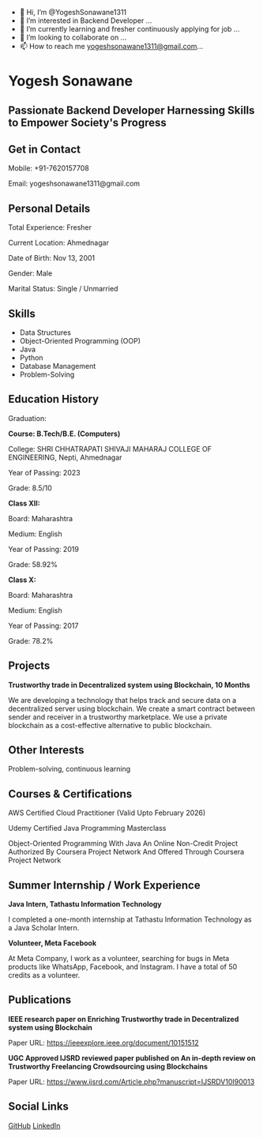 - 👋 Hi, I’m @YogeshSonawane1311
- 👀 I’m interested in Backend Developer ...
- 🌱 I’m currently learning and fresher continuously applying for job ...
- 💞️ I’m looking to collaborate on ...
- 📫 How to reach me yogeshsonawane1311@gmail.com...

<!---
YogeshSonawane1311/YogeshSonawane1311 is a ✨ special ✨ repository because its `README.md` (this file) appears on your GitHub profile.
You can click the Preview link to take a look at your changes.
--->
<!DOCTYPE html>
<html>
<body>
  <h1>Yogesh Sonawane</h1>
  <h2>Passionate Backend Developer Harnessing Skills to Empower Society's Progress</h2>

  <div class="section contact-details">
    <h2>Get in Contact</h2>
    <p>Mobile: +91-7620157708</p>
    <p>Email: yogeshsonawane1311@gmail.com</p>
  </div>

  <div class="section">
    <h2>Personal Details</h2>
    <p>Total Experience: Fresher</p>
    <p>Current Location: Ahmednagar</p>
    <p>Date of Birth: Nov 13, 2001</p>
    <p>Gender: Male</p>
    <p>Marital Status: Single / Unmarried</p>
  </div>
<div class="section">
  <h2>Skills</h2>
  <ul>
    <li>Data Structures</li>
    <li>Object-Oriented Programming (OOP)</li>
    <li>Java</li>
    <li>Python</li>
    <li>Database Management</li>
    <li>Problem-Solving</li>
  </ul>
</div>
  <div class="section">
    <h2>Education History</h2>
    <p>Graduation:</p>
    <b>Course: B.Tech/B.E. (Computers)</b>
    <p>College: SHRI CHHATRAPATI SHIVAJI MAHARAJ COLLEGE OF ENGINEERING, Nepti, Ahmednagar</p>
    <p>Year of Passing: 2023</p>
    <p>Grade: 8.5/10</p>
    <b>Class XII:</b>
    <p>Board: Maharashtra</p>
    <p>Medium: English</p>
    <p>Year of Passing: 2019</p>
    <p>Grade: 58.92%</p>
    <b>Class X:</b>
    <p>Board: Maharashtra</p>
    <p>Medium: English</p>
    <p>Year of Passing: 2017</p>
    <p>Grade: 78.2%</p>
  </div>

  <div class="section">
    <h2>Projects</h2>
    <b>Trustworthy trade in Decentralized system using Blockchain, 10 Months</b>
    <p>We are developing a technology that helps track and secure data on a decentralized server using blockchain. We create a smart contract between sender and receiver in a trustworthy marketplace. We use a private blockchain as a cost-effective alternative to public blockchain.</p>
  </div>

  <div class="section">
    <h2>Other Interests</h2>
    <p>Problem-solving, continuous learning</p>
  </div>

  <div class="section">
    <h2>Courses & Certifications</h2>
    <p>AWS Certified Cloud Practitioner (Valid Upto February 2026)</p>
    <p>Udemy Certified Java Programming Masterclass</p>
    <p>Object-Oriented Programming With Java An Online Non-Credit Project Authorized By Coursera Project Network And Offered Through Coursera Project Network</p>
  </div>

  <div class="section">
    <h2>Summer Internship / Work Experience</h2>
    <b>Java Intern, Tathastu Information Technology</b>
    <p>I completed a one-month internship at Tathastu Information Technology as a Java Scholar Intern.</p>
    <b>Volunteer, Meta Facebook</b>
    <p>At Meta Company, I work as a volunteer, searching for bugs in Meta products like WhatsApp, Facebook, and Instagram. I have a total of 50 credits as a volunteer.</p>
  </div>

  <div class="section">
    <h2>Publications</h2>
    <b>IEEE research paper on Enriching Trustworthy trade in Decentralized system using Blockchain</b>
    <p>Paper URL: <a href="https://ieeexplore.ieee.org/document/10151512">https://ieeexplore.ieee.org/document/10151512</a></p>
    <b>UGC Approved IJSRD reviewed paper published on An in-depth review on Trustworthy Freelancing Crowdsourcing using Blockchains</b>
    <p>Paper URL: <a href="https://www.ijsrd.com/Article.php?manuscript=IJSRDV10I90013">https://www.ijsrd.com/Article.php?manuscript=IJSRDV10I90013</a></p>
  </div>

  <div class="section">
    <h2>Social Links</h2>
    <div class="social-links">
      <a href="https://github.com/YogeshSonawane1311">GitHub</a>
      <a href="https://www.linkedin.com/in/YogeshSonawane1311/">LinkedIn</a>
    </div>
  </div>
</body>
</html>





